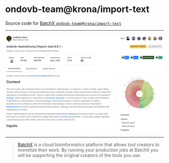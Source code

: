 # ondovb-team@krona/import-text

Source code for [BatchX `ondovb-team@krona/import-text`](https://platform.batchx.io/ondovb-team/tools/krona%2Fimport-text)


---

![BatchX krona](batchx-krona.png)

---

>[BatchX](https://platform.batchx.io) is a cloud bioinformatics platform that allows tool creators to monetize their work.
By running your production jobs at BatchX you will be supporting the original creators of the tools you use. 

